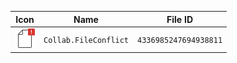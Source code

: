 | Icon | Name | File ID |
| ---  | ---  | ---     |
| ![](Collab.FileConflict.png) | `Collab.FileConflict` | `4336985247694938811` |
